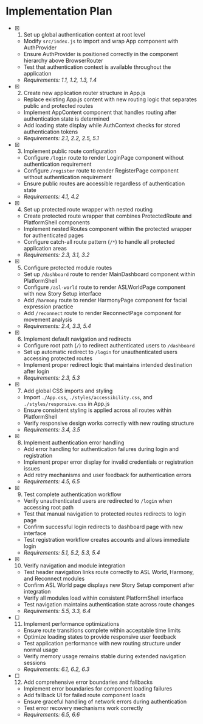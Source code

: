 # Implementation Plan

- [x] 1. Set up global authentication context at root level

  - Modify `src/index.js` to import and wrap App component with AuthProvider
  - Ensure AuthProvider is positioned correctly in the component hierarchy above BrowserRouter
  - Test that authentication context is available throughout the application
  - _Requirements: 1.1, 1.2, 1.3, 1.4_

- [x] 2. Create new application router structure in App.js

  - Replace existing App.js content with new routing logic that separates public and protected routes
  - Implement AppContent component that handles routing after authentication state is determined
  - Add loading state display while AuthContext checks for stored authentication tokens
  - _Requirements: 2.1, 2.2, 2.5, 5.1_

- [x] 3. Implement public route configuration

  - Configure `/login` route to render LoginPage component without authentication requirement
  - Configure `/register` route to render RegisterPage component without authentication requirement
  - Ensure public routes are accessible regardless of authentication state
  - _Requirements: 4.1, 4.2_

- [x] 4. Set up protected route wrapper with nested routing

  - Create protected route wrapper that combines ProtectedRoute and PlatformShell components
  - Implement nested Routes component within the protected wrapper for authenticated pages
  - Configure catch-all route pattern (`/*`) to handle all protected application areas
  - _Requirements: 2.3, 3.1, 3.2_

- [x] 5. Configure protected module routes

  - Set up `/dashboard` route to render MainDashboard component within PlatformShell
  - Configure `/asl-world` route to render ASLWorldPage component with new Story Setup interface
  - Add `/harmony` route to render HarmonyPage component for facial expression practice
  - Add `/reconnect` route to render ReconnectPage component for movement analysis
  - _Requirements: 2.4, 3.3, 5.4_

- [x] 6. Implement default navigation and redirects

  - Configure root path (`/`) to redirect authenticated users to `/dashboard`
  - Set up automatic redirect to `/login` for unauthenticated users accessing protected routes
  - Implement proper redirect logic that maintains intended destination after login
  - _Requirements: 2.3, 5.3_

- [x] 7. Add global CSS imports and styling

  - Import `./App.css`, `./styles/accessibility.css`, and `./styles/responsive.css` in App.js
  - Ensure consistent styling is applied across all routes within PlatformShell
  - Verify responsive design works correctly with new routing structure
  - _Requirements: 3.4, 3.5_

- [x] 8. Implement authentication error handling

  - Add error handling for authentication failures during login and registration
  - Implement proper error display for invalid credentials or registration issues
  - Add retry mechanisms and user feedback for authentication errors
  - _Requirements: 4.5, 6.5_

- [x] 9. Test complete authentication workflow

  - Verify unauthenticated users are redirected to `/login` when accessing root path
  - Test that manual navigation to protected routes redirects to login page
  - Confirm successful login redirects to dashboard page with new interface
  - Test registration workflow creates accounts and allows immediate login
  - _Requirements: 5.1, 5.2, 5.3, 5.4_

- [x] 10. Verify navigation and module integration

  - Test header navigation links route correctly to ASL World, Harmony, and Reconnect modules
  - Confirm ASL World page displays new Story Setup component after integration
  - Verify all modules load within consistent PlatformShell interface
  - Test navigation maintains authentication state across route changes
  - _Requirements: 5.5, 3.3, 6.4_

- [ ] 11. Implement performance optimizations

  - Ensure route transitions complete within acceptable time limits
  - Optimize loading states to provide responsive user feedback
  - Test application performance with new routing structure under normal usage
  - Verify memory usage remains stable during extended navigation sessions
  - _Requirements: 6.1, 6.2, 6.3_

- [ ] 12. Add comprehensive error boundaries and fallbacks
  - Implement error boundaries for component loading failures
  - Add fallback UI for failed route component loads
  - Ensure graceful handling of network errors during authentication
  - Test error recovery mechanisms work correctly
  - _Requirements: 6.5, 6.6_
